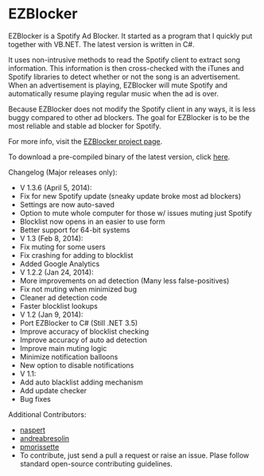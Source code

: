 EZBlocker
=========

EZBlocker is a Spotify Ad Blocker. It started as a program that I quickly put together with VB.NET. The latest version is written in C#.

It uses non-intrusive methods to read the Spotify client to extract song information. This information is then cross-checked with the iTunes and Spotify libraries to detect whether or not the song is an advertisement. When an advertisement is playing, EZBlocker will mute Spotify and automatically resume playing regular music when the ad is over.

Because EZBlocker does not modify the Spotify client in any ways, it is less buggy compared to other ad blockers. The goal for EZBlocker is to be the most reliable and stable ad blocker for Spotify.

For more info, visit the [EZBlocker project page][2].

To download a pre-compiled binary of the latest version, click [here][1].

Changelog (Major releases only):
 - V 1.3.6 (April 5, 2014):
  - Fix for new Spotify update (sneaky update broke most ad blockers)
  - Settings are now auto-saved
  - Option to mute whole computer for those w/ issues muting just Spotify
  - Blocklist now opens in an easier to use form
  - Better support for 64-bit systems
 - V 1.3 (Feb 8, 2014):
  - Fix muting for some users
  - Fix crashing for adding to blocklist
  - Added Google Analytics
 - V 1.2.2 (Jan 24, 2014):
  - More improvements on ad detection (Many less false-positives)
  - Fix not muting when minimized bug
  - Cleaner ad detection code
  - Faster blocklist lookups
 - V 1.2 (Jan 9, 2014):
  - Port EZBlocker to C# (Still .NET 3.5)
  - Improve accuracy of blocklist checking
  - Improve accuracy of auto ad detection
  - Improve main muting logic
  - Minimize notification balloons
  - New option to disable notifications
 - V 1.1:
  - Add auto blacklist adding mechanism
  - Add update checker
  - Bug fixes

Additional Contributors:
 - [naspert][3]
 - [andreabresolin][5]
 - [pmorissette][4]
 - To contribute, just send a pull a request or raise an issue. Plase follow standard open-source contributing guidelines.


  [1]: http://www.ericzhang.me/dl/?file=EZBlocker.php
  [2]: http://www.ericzhang.me/projects/spotify-ad-blocker-ezblocker/
  [3]: https://github.com/naspert
  [4]: https://github.com/pmorissette
  [5]: https://github.com/andreabresolin